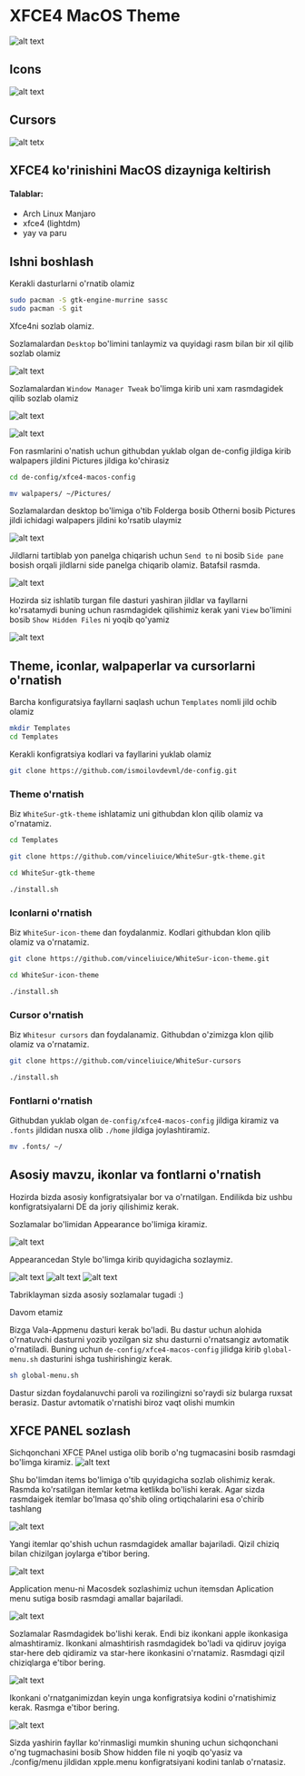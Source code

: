 # XFCE4 MacOS Theme

![alt text](https://images.pling.com/img/00/00/32/24/44/1403328/7c76036e5f9dad4aaeb775c16ff6c914ba9de055eea89c245248a9460bf0f2ea78af.png)

## Icons

![alt text](https://github.com/vinceliuice/WhiteSur-icon-theme/raw/master/preview.png)

## Cursors

![alt tetx](https://github.com/vinceliuice/WhiteSur-cursors/raw/master/preview.png)



## XFCE4 ko'rinishini MacOS dizayniga keltirish

#### Talablar:

* Arch Linux Manjaro
* xfce4 (lightdm)
* yay va paru

## Ishni boshlash

Kerakli dasturlarni o'rnatib olamiz

```bash
sudo pacman -S gtk-engine-murrine sassc
sudo pacman -S git
```

Xfce4ni sozlab olamiz.

Sozlamalardan `Desktop` bo'limini tanlaymiz va quyidagi rasm bilan bir xil qilib sozlab olamiz

![alt text](https://github.com/ismoilovdevml/de-config/blob/master/assets/xfce4-desktop1.png)


Sozlamalardan `Window Manager Tweak` bo'limga kirib uni xam rasmdagidek qilib sozlab olamiz

![alt text](https://github.com/ismoilovdevml/de-config/blob/master/assets/xfce4-wmt-2.png)


![alt text](https://github.com/ismoilovdevml/de-config/blob/master/assets/xfce4-wmt-3.png)

Fon rasmlarini o'natish uchun githubdan yuklab olgan de-config jildiga kirib walpapers jildini Pictures jildiga ko'chirasiz

```bash
cd de-config/xfce4-macos-config

mv walpapers/ ~/Pictures/
```

Sozlamalardan desktop bo'limiga o'tib Folderga bosib Otherni bosib Pictures jildi ichidagi walpapers jildini ko'rsatib ulaymiz

![alt text](https://github.com/ismoilovdevml/de-config/blob/master/assets/xfce4-walpapers.png)


Jildlarni tartiblab yon panelga chiqarish uchun `Send to` ni bosib `Side pane` bosish orqali jildlarni side panelga chiqarib olamiz. Batafsil rasmda.

![alt text](https://github.com/ismoilovdevml/de-config/blob/master/assets/xfce4-directory.png)


Hozirda siz ishlatib turgan file dasturi yashiran jildlar va fayllarni ko'rsatamydi buning uchun rasmdagidek qilishimiz kerak yani `View` bo'limini bosib `Show Hidden Files` ni yoqib qo'yamiz

![alt text](https://github.com/ismoilovdevml/de-config/blob/master/assets/xfce4-hiden-file.png)



## Theme, iconlar, walpaperlar va cursorlarni o'rnatish

Barcha konfiguratsiya fayllarni saqlash uchun `Templates` nomli jild ochib olamiz

```bash
mkdir Templates
cd Templates
```

Kerakli konfigratsiya kodlari va fayllarini yuklab olamiz

```bash
git clone https://github.com/ismoilovdevml/de-config.git
```
### Theme o'rnatish

Biz `WhiteSur-gtk-theme` ishlatamiz uni githubdan klon qilib olamiz va o'rnatamiz.

```bash
cd Templates

git clone https://github.com/vinceliuice/WhiteSur-gtk-theme.git

cd WhiteSur-gtk-theme

./install.sh
```

### Iconlarni o'rnatish
Biz `WhiteSur-icon-theme` dan foydalanmiz. Kodlari githubdan klon qilib olamiz va o'rnatamiz.

```bash
git clone https://github.com/vinceliuice/WhiteSur-icon-theme.git

cd WhiteSur-icon-theme

./install.sh
```

### Cursor o'rnatish

Biz `Whitesur cursors` dan foydalanamiz. Githubdan o'zimizga klon qilib olamiz va o'rnatamiz.

```bash
git clone https://github.com/vinceliuice/WhiteSur-cursors

./install.sh
```

### Fontlarni o'rnatish

Githubdan yuklab olgan `de-config/xfce4-macos-config` jildiga kiramiz va `.fonts` jildidan nusxa olib `./home` jildiga joylashtiramiz.

```bash
mv .fonts/ ~/
```

## Asosiy mavzu, ikonlar va fontlarni o'rnatish

Hozirda bizda asosiy konfigratsiyalar bor va o'rnatilgan. Endilikda biz ushbu konfigratsiyalarni DE da joriy qilishimiz kerak.

Sozlamalar bo'limidan Appearance bo'limiga kiramiz.


![alt text](https://github.com/ismoilovdevml/de-config/blob/master/assets/xce4-appearance.jpg)

Appearancedan Style bo'limga kirib quyidagicha sozlaymiz.

![alt text](https://github.com/ismoilovdevml/de-config/blob/master/assets/xfce4-style.png)
![alt text](https://github.com/ismoilovdevml/de-config/blob/master/assets/xfce4-icons.png)
![alt text](https://github.com/ismoilovdevml/de-config/blob/master/assets/xfce4-fonts.png)

Tabriklayman sizda asosiy sozlamalar tugadi :)

Davom etamiz

Bizga Vala-Appmenu dasturi kerak bo'ladi. Bu dastur uchun alohida o'rnatuvchi dasturni yozib yozilgan siz shu dasturni o'rnatsangiz avtomatik o'rnatiladi. Buning uchun `de-config/xfce4-macos-config` jilidga kirib `global-menu.sh` dasturini ishga tushirishingiz kerak.

```bash
sh global-menu.sh
```
Dastur sizdan foydalanuvchi paroli va rozilingizni so'raydi siz bularga ruxsat berasiz. Dastur avtomatik o'rnatishi biroz vaqt olishi mumkin

## XFCE PANEL sozlash

Sichqonchani XFCE PAnel ustiga olib borib o'ng tugmacasini bosib rasmdagi bo'limga kiramiz.
![alt text](https://github.com/ismoilovdevml/de-config/blob/master/assets/xfce4-panel.png)

Shu bo'limdan items bo'limiga o'tib quyidagicha sozlab olishimiz kerak. Rasmda ko'rsatilgan itemlar ketma ketlikda bo'lishi kerak. Agar sizda rasmdaigek itemlar bo'lmasa qo'shib oling ortiqchalarini esa o'chirib tashlang

![alt text](https://github.com/ismoilovdevml/de-config/blob/master/assets/xfce4-items.png)

Yangi itemlar qo'shish uchun rasmdagidek amallar bajariladi. Qizil chiziq bilan chizilgan joylarga e'tibor bering.

![alt text](https://github.com/ismoilovdevml/de-config/blob/master/assets/xfce4-panel-add-items.png)

Application menu-ni Macosdek sozlashimiz uchun itemsdan Aplication menu sutiga bosib rasmdagi amallar bajariladi.

![alt text](https://github.com/ismoilovdevml/de-config/blob/master/assets/xfce4-items-conf.png)

Sozlamalar Rasmdagidek bo'lishi kerak. Endi biz ikonkani apple ikonkasiga almashtiramiz. Ikonkani almashtirish rasmdagidek bo'ladi va qidiruv joyiga star-here deb qidiramiz va star-here ikonkasini o'rnatamiz. Rasmdagi qizil chiziqlarga e'tibor bering.

![alt text](https://github.com/ismoilovdevml/de-config/blob/master/assets/xfce4-items-icon.png)

Ikonkani o'rnatganimizdan keyin unga konfigratsiya kodini o'rnatishimiz kerak. Rasmga e'tibor bering.

![alt text](https://github.com/ismoilovdevml/de-config/blob/master/assets/xfce4-items-code.png)

Sizda yashirin fayllar ko'rinmasligi mumkin shuning uchun sichqonchani o'ng tugmachasini bosib Show hidden file ni yoqib qo'yasiz va ./config/menu jildidan xpple.menu konfigratsiyani kodini tanlab o'rnatasiz.



